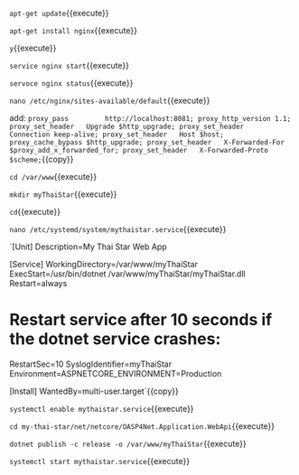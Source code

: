 `apt-get update`{{execute}}

`apt-get install nginx`{{execute}}

`y`{{execute}}

`service nginx start`{{execute}}

`servoce nginx status`{{execute}}

`nano /etc/nginx/sites-available/default`{{execute}}

add:
        `proxy_pass         http://localhost:8081;
        proxy_http_version 1.1;
        proxy_set_header   Upgrade $http_upgrade;
        proxy_set_header   Connection keep-alive;
        proxy_set_header   Host $host;
        proxy_cache_bypass $http_upgrade;
        proxy_set_header   X-Forwarded-For $proxy_add_x_forwarded_for;
        proxy_set_header   X-Forwarded-Proto $scheme;`{{copy}}

`cd /var/www`{{execute}}

`mkdir myThaiStar`{{execute}}

`cd`{{execute}}

`nano /etc/systemd/system/mythaistar.service`{{execute}}

`[Unit]
Description=My Thai Star Web App 

[Service]
WorkingDirectory=/var/www/myThaiStar
ExecStart=/usr/bin/dotnet /var/www/myThaiStar/myThaiStar.dll
Restart=always
# Restart service after 10 seconds if the dotnet service crashes:
RestartSec=10
SyslogIdentifier=myThaiStar
Environment=ASPNETCORE_ENVIRONMENT=Production

[Install]
WantedBy=multi-user.target`{{copy}}

`systemctl enable mythaistar.service`{{execute}}

`cd my-thai-star/net/netcore/OASP4Net.Application.WebApi`{{execute}}

`dotnet publish -c release -o /var/www/myThaiStar`{{execute}}

`systemctl start mythaistar.service`{{execute}}

